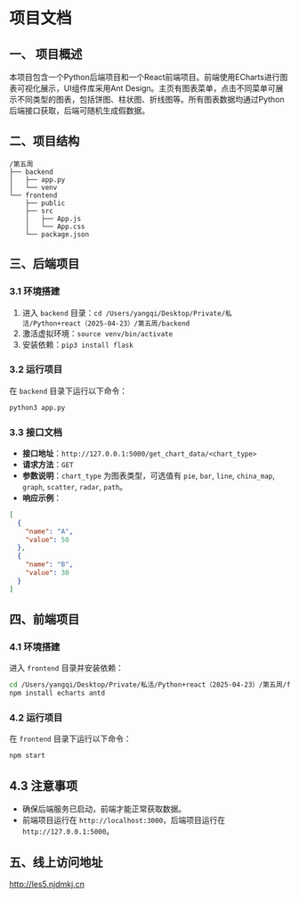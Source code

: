 # 项目文档

## 一、 项目概述
本项目包含一个Python后端项目和一个React前端项目。前端使用ECharts进行图表可视化展示，UI组件库采用Ant Design。主页有图表菜单，点击不同菜单可展示不同类型的图表，包括饼图、柱状图、折线图等。所有图表数据均通过Python后端接口获取，后端可随机生成假数据。

## 二、项目结构
```
/第五周
├── backend
│   ├── app.py
│   └── venv
└── frontend
    ├── public
    ├── src
    │   ├── App.js
    │   └── App.css
    └── package.json
```

## 三、后端项目
### 3.1 环境搭建
1. 进入 `backend` 目录：`cd /Users/yangqi/Desktop/Private/私活/Python+react（2025-04-23）/第五周/backend`
2. 激活虚拟环境：`source venv/bin/activate`
3. 安装依赖：`pip3 install flask`

### 3.2 运行项目
在 `backend` 目录下运行以下命令：
```bash
python3 app.py
```

### 3.3 接口文档
- **接口地址**：`http://127.0.0.1:5000/get_chart_data/<chart_type>`
- **请求方法**：`GET`
- **参数说明**：`chart_type` 为图表类型，可选值有 `pie`, `bar`, `line`, `china_map`, `graph`, `scatter`, `radar`, `path`。
- **响应示例**：
```json
[
  {
    "name": "A",
    "value": 50
  },
  {
    "name": "B",
    "value": 30
  }
]
```

## 四、前端项目
### 4.1 环境搭建
进入 `frontend` 目录并安装依赖：
```bash
cd /Users/yangqi/Desktop/Private/私活/Python+react（2025-04-23）/第五周/frontend
npm install echarts antd
```

### 4.2 运行项目
在 `frontend` 目录下运行以下命令：
```bash
npm start
```

## 4.3 注意事项
- 确保后端服务已启动，前端才能正常获取数据。
- 前端项目运行在 `http://localhost:3000`，后端项目运行在 `http://127.0.0.1:5000`。

## 五、线上访问地址

http://les5.njdmkj.cn 